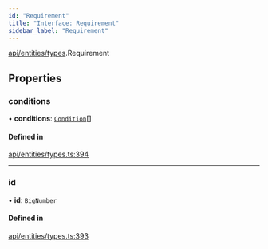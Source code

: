 ```yaml
---
id: "Requirement"
title: "Interface: Requirement"
sidebar_label: "Requirement"
---
```


[api/entities/types](../../../../../modules/API/Entities/Types/Types.md).Requirement

## Properties

### conditions

• **conditions**: [`Condition`](../../../../../modules/API/Entities/Types/Types.md#condition)[]

#### Defined in

[api/entities/types.ts:394](https://github.com/PolymeshAssociation/polymesh-sdk/blob/c53723bab/src/api/entities/types.ts#L394)

___

### id

• **id**: `BigNumber`

#### Defined in

[api/entities/types.ts:393](https://github.com/PolymeshAssociation/polymesh-sdk/blob/c53723bab/src/api/entities/types.ts#L393)
